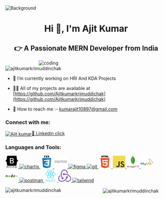 <img src="https://static.wixstatic.com/media/61b573_0aa7368964704354ae39cbd8e2950d75~mv2.png/v1/fill/w_640,h_358,al_c,q_85,usm_0.66_1.00_0.01,enc_auto/61b573_0aa7368964704354ae39cbd8e2950d75~mv2.png" alt="Background" width="100%" height="300px">
<h1 align="center">Hi 🙂, I'm Ajit Kumar</h1>
<h2 align="center">👉  A Passionate MERN Developer from India</h2>

<img align="right" alt="coding" width="400" src="https://d27jswm5an3efw.cloudfront.net/app/uploads/2019/07/insert-image-html.jpg">
<p align="left"> <img src="https://komarev.com/ghpvc/?username=ajitkumarkrimuddinchak&label=Profile%20views&color=0e75b6&style=flat" alt="ajitkumarkrimuddinchak" /> </p>

- 🔭 I’m currently working on  HRI And KDA Projects

- 👨‍💻 All of my projects are available at [https://github.com/Ajitkumarkrimuddichak](https://github.com/Ajitkumarkrimuddichak)

- 📧 How to reach me :- kumarajit10897@gmail.com

<h3 align="left">Connect with me:</h3> 
<p align="left">
<a href="https://www.linkedin.com/in/ajit-kumar-560604220/" target="blank"><img align="center" src="https://media.licdn.com/dms/image/D5603AQE2N2jzfErcBQ/profile-displayphoto-shrink_200_200/0/1673297738880?e=1697068800&v=beta&t=O00wfGpqFM-rw5UpeaItUETisD4WDVjDpR__7CVilLQ" alt="Ajit kumar" height="80" width="80" />🔗 Linkedin click</a>
</p>

<h3 align="left">Languages and Tools:</h3>
<p align="left"> <a href="https://getbootstrap.com" target="_blank" rel="noreferrer"> <img src="https://raw.githubusercontent.com/devicons/devicon/master/icons/bootstrap/bootstrap-plain-wordmark.svg" alt="bootstrap" width="40" height="40"/> </a> <a href="https://www.chartjs.org" target="_blank" rel="noreferrer"> <img src="https://www.chartjs.org/media/logo-title.svg" alt="chartjs" width="40" height="40"/> </a> <a href="https://www.w3schools.com/css/" target="_blank" rel="noreferrer"> <img src="https://raw.githubusercontent.com/devicons/devicon/master/icons/css3/css3-original-wordmark.svg" alt="css3" width="40" height="40"/> </a> <a href="https://expressjs.com" target="_blank" rel="noreferrer"> <img src="https://raw.githubusercontent.com/devicons/devicon/master/icons/express/express-original-wordmark.svg" alt="express" width="40" height="40"/> </a> <a href="https://www.figma.com/" target="_blank" rel="noreferrer"> <img src="https://www.vectorlogo.zone/logos/figma/figma-icon.svg" alt="figma" width="40" height="40"/> </a> <a href="https://git-scm.com/" target="_blank" rel="noreferrer"> <img src="https://www.vectorlogo.zone/logos/git-scm/git-scm-icon.svg" alt="git" width="40" height="40"/> </a> <a href="https://www.w3.org/html/" target="_blank" rel="noreferrer"> <img src="https://raw.githubusercontent.com/devicons/devicon/master/icons/html5/html5-original-wordmark.svg" alt="html5" width="40" height="40"/> </a> <a href="https://developer.mozilla.org/en-US/docs/Web/JavaScript" target="_blank" rel="noreferrer"> <img src="https://raw.githubusercontent.com/devicons/devicon/master/icons/javascript/javascript-original.svg" alt="javascript" width="40" height="40"/> </a> <a href="https://www.mongodb.com/" target="_blank" rel="noreferrer"> <img src="https://raw.githubusercontent.com/devicons/devicon/master/icons/mongodb/mongodb-original-wordmark.svg" alt="mongodb" width="40" height="40"/> </a> <a href="https://www.mysql.com/" target="_blank" rel="noreferrer"> <img src="https://raw.githubusercontent.com/devicons/devicon/master/icons/mysql/mysql-original-wordmark.svg" alt="mysql" width="40" height="40"/> </a> <a href="https://nodejs.org" target="_blank" rel="noreferrer"> <img src="https://raw.githubusercontent.com/devicons/devicon/master/icons/nodejs/nodejs-original-wordmark.svg" alt="nodejs" width="40" height="40"/> </a> <a href="https://postman.com" target="_blank" rel="noreferrer"> <img src="https://www.vectorlogo.zone/logos/getpostman/getpostman-icon.svg" alt="postman" width="40" height="40"/> </a> <a href="https://reactjs.org/" target="_blank" rel="noreferrer"> <img src="https://raw.githubusercontent.com/devicons/devicon/master/icons/react/react-original-wordmark.svg" alt="react" width="40" height="40"/> </a> <a href="https://redux.js.org" target="_blank" rel="noreferrer"> <img src="https://raw.githubusercontent.com/devicons/devicon/master/icons/redux/redux-original.svg" alt="redux" width="40" height="40"/> </a> <a href="https://tailwindcss.com/" target="_blank" rel="noreferrer"> <img src="https://www.vectorlogo.zone/logos/tailwindcss/tailwindcss-icon.svg" alt="tailwind" width="40" height="40"/> </a> </p>

<p><img align="left" src="https://www.codica.com/static/62bd7513f767b67cf125f080407fa663/380f6/Java_Script_b21e2cb4c1.jpg" alt="ajitkumarkrimuddinchak"  width="300px"/></p>

<p>&nbsp;<img align="center" src="https://cdn.dribbble.com/users/1008970/screenshots/6251310/blog_post_js.gif" alt="ajitkumarkrimuddinchak" width="450px"/></p>


